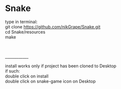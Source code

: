 # Snake

type in terminal:</br>
git clone https://github.com/nikGrape/Snake.git</br>
cd Snake/resources</br>
make</br></br></br>


____________</br>

install works only if project has been cloned to Desktop</br>
if such:</br>
double click on install</br>
double click on snake-game icon on Desktop</br>
